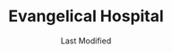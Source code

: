 ---
layout: location-page
date: Last Modified
description: "Local COVID-19 testing is available at Evangelical Hospital in Lewisburg, Pennsylvania, USA."
permalink: "locations/pennsylvania/lewisburg/evangelical-hospital/"
tags:
  - locations
  - pennsylvania
title: Evangelical Hospital
uniqueName: evangelical-hospital
state: Pennsylvania
stateAbbr: PA
hood: "Union County"
address: "7445 Westbranch Highway"
city: "Lewisburg"
zip: "17837"
zipsNearby: "16820 16822 16864 16823 16826 16827 16828 16829 16832 16835 16841 16844 16871 16848 16851 16852 16853 16854 16856 16859 16865 16868 16870 16872 16874 16875 16801 16802 16803 16804 16805 16882 17002 17810 18211 17003 17720 17920 16911 18212 17921 17922 17721 17502 18214 18601 18216 17812 17843 17813 17004 17814 17878 19506 17005 18603 19507 17006 17815 17839 16912 17007 17923 17925 17508 18814 17009 18611 17010 17001 17011 17012 17089 17724 17013 17015 17726 17820 19516 18218 17014 17728 16914 18219 17016 17083 16917 17929 17729 17930 18612 18690 17017 17821 17822 17018 18220 17730 17019 17823 17836 18221 18222 17020 18614 17731 17021 18223 17022 17023 17024 17521 17824 17025 17319 18616 17931 17932 17934 17323 17026 17827 18224 17933 17935 18617 17936 17027 17028 17029 16926 17030 17735 17032 19526 18225 17101 17102 17103 17104 17105 17106 17107 17108 17109 17110 17111 17112 17113 17120 17121 17122 17123 17124 17125 17126 17127 17128 17129 17130 17140 17177 17829 18618 18201 18202 17938 17830 17033 17034 18619 17035 17737 17036 17831 18621 18622 17037 17739 17723 17727 17740 18229 17038 18230 18231 19529 17039 17941 17833 17834 18623 17742 17942 17040 18232 18626 18234 17835 17943 17041 17042 17046 19533 18627 17043 19534 17339 17837 17044 16930 17744 17045 17944 17745 17945 17840 17747 18628 17946 17047 17048 18237 17049 17841 17748 17749 17051 17750 17948 17949 16932 17545 16933 17832 17951 17952 17053 17054 17050 17055 18629 17056 17842 17953 17057 17058 17844 17883 17059 18631 18632 17061 17062 17751 17767 17845 17846 18239 17063 17847 17954 19541 18832 17850 17752 17754 16938 16939 19544 17851 17064 17065 17853 17957 17756 17758 17067 18634 18635 18240 18833 17855 17068 17069 17070 17071 17072 17073 17959 17074 17960 17241 17760 17857 18636 17858 18241 17076 18242 17077 17859 17961 17078 17860 17861 17862 17564 17762 17080 17963 17964 18644 17081 18651 17965 19549 17082 17864 17865 17901 17974 18245 17763 17966 17867 17084 19550 17764 17085 17570 17086 17087 17967 17868 17765 19551 18246 17358 17968 17970 18247 17088 17972 17870 17866 17872 17876 19554 18654 17976 18248 17090 18655 19555 17768 17769 17978 19559 18249 18846 17093 18250 17979 17801 17877 18656 17880 18251 16945 18252 17094 18848 17980 17981 18254 17881 17771 17882 16910 16947 17772 17982 17774 18660 17884 17776 17777 18255 17885 16901 19565 17856 17886 18256 17778 17887 18661 17097 17888 18602 18701 18702 18703 18704 18705 18706 18707 18708 18709 18710 18711 18762 18764 18765 18766 18767 18769 18773 17701 17702 17703 17705 17098 17889 19567 17779 18853 18854 17099 17370 17985 17008 17091 17738 17773" 
mapUrl: "http://maps.apple.com/?q=Evangelical+Hospital&address=7445+Westbranch+Highway,Lewisburg,Pennsylvania,17837"
locationType: Please contact for drive-thru/walk-in availability.
phone: ""
website: "https://www.evanhospital.com/news/coronavirus-update?utm_content=2020-03-13-015439"
onlineBooking: undefined
closed: undefined
closedUpdate: April 21st, 2020
notes: "Open to all."
days: Contact for hours of operation.
ctaMessage: Learn more
ctaUrl: "https://www.evanhospital.com/news/coronavirus-update?utm_content=2020-03-13-015439"
---